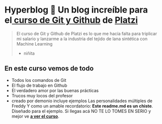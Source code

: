 # Hyperblog 💚 Un blog increíble para el[ curso de Git y Github](https://platzi.com/cursos/git-github/ " curso de Git y Github") de [Platzi](https://platzi.com/ "Platzi") 
> El curso de Git y Github de Platzi es lo que me hacía falta para triplicar mi salario y lanzarme a la industria del tejido de lana sintética con Machine Learning 
> - niñita 
## En este curso vemos de todo 
* Todos los comandos de Git 
* El flujo de trabajo en Github 
* El verdadero amor por las buenas prácticas 
* Trucos muy locos del profesor 
* creado por demonio
incluye ejemplos
Las personalidades múltiples de Freddy Y como un amable recordatorio: 
**Este readme.md es un chiste**. Diseñado para el ejemplo. Si llegas acá NO TE LO TOMES EN SERIO y mejor ve [**a ver el curso**](https://platzi.com/cursos/git-github/ "a ver el curso").
